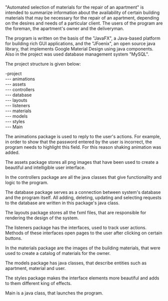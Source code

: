 "Automated selection of materials for the repair of an apartment" is intended to summarize information 
about the availability of certain building materials that may be necessary for the repair of an apartment, 
depending on the desires and needs of a particular client. The users of the program are the foreman, the 
apartment's owner and the deliveryman.

The program is written on the basis of the "JavaFX", a Java-based platform for building rich GUI applications, 
and the "JFoenix", an open source java library, that implements Google Material Design using java components.
Also in the project was used database management system "MySQL".

The project structure is given below:

-project<br>
--- animations<br>
--- assets<br>
--- controllers<br>
--- database<br>
--- layouts<br>
--- listeners<br>
--- materials<br>
--- models<br>
--- styles<br>
--- Main<br>

The animations package is used to reply to the user's actions. For example, in order to show that the 
password entered by the user is incorrect, the program needs to highlight this field. For this reason shaking
animation was added. 

The assets package stores all png images that have been used to create a beautiful and intelligible user interface.

In the controllers package are all the java classes that give functionality and logic to the program. 

The database package serves as a connection between system's database and the program itself. All adding, deleting,
updating and selecting requests to the database are written in this package's java class.

The layouts package stores all the fxml files, that are responsible for rendering the design of the system.

The listeners package has the interfaces, used to track user actions. Methods of these interfaces open pages to the 
user after clicking on certain buttons.

In the materials package are the images of the building materials, that were used to create a catalog of materials for the owner.

The models package has java classes, that describe entities such as apartment, material and user.

The styles package makes the interface elements more beautiful and adds to them different king of effects.

Main is a java class, that launches the program. 